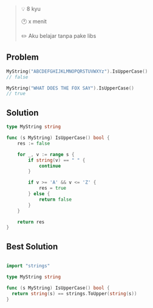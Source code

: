 
> :bulb: 8 kyu
>
> :clock1: x menit
>
> :pencil2: Aku belajar tanpa pake libs


## Problem


```go
MyString("ABCDEFGHIJKLMNOPQRSTUVWXYz").IsUpperCase()
// false

MyString("WHAT DOES THE FOX SAY").IsUpperCase()
// true
```

## Solution

```go
type MyString string

func (s MyString) IsUpperCase() bool {
	res := false

	for _, v := range s {
		if string(v) == " " {
			continue
		}

		if v >= 'A' && v <= 'Z' {
			res = true
		} else {
			return false
		}
	}

	return res
}
```

## Best Solution

```go

import "strings"

type MyString string

func (s MyString) IsUpperCase() bool {
  return string(s) == strings.ToUpper(string(s))
}

```